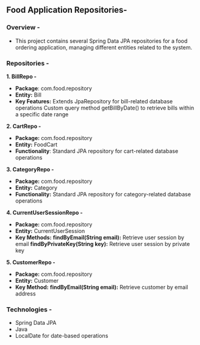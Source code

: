 ## Food Application Repositories-

### Overview -
- This project contains several Spring Data JPA repositories for a food ordering application, managing different entities related to the system.

### Repositories -
**1. BillRepo -**

- **Package**: com.food.repository
- **Entity:** Bill
- **Key Features:**
Extends JpaRepository for bill-related database operations
Custom query method getBillByDate() to retrieve bills within a specific date range

**2. CartRepo -**

- **Package:** com.food.repository
- **Entity:** FoodCart
- **Functionality**: Standard JPA repository for cart-related database operations

**3. CategoryRepo -**

- **Package:** com.food.repository
- **Entity:** Category
- **Functionality:** Standard JPA repository for category-related database operations

**4. CurrentUserSessionRepo -**

- **Package:** com.food.repository
- **Entity:** CurrentUserSession
- **Key Methods:**
  **findByEmail(String email):**   Retrieve user session by email
  **findByPrivateKey(String key):**   Retrieve user session by private key

**5. CustomerRepo -**

- **Package:** com.food.repository
- **Entity:** Customer
- **Key Method:**
**findByEmail(String email):** Retrieve customer by email address

### Technologies -

- Spring Data JPA
- Java
- LocalDate for date-based operations
